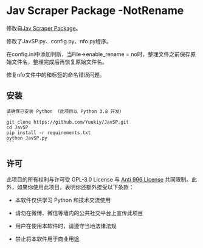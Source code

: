 # Jav Scraper Package -NotRename

修改自[Jav Scraper Package](https://github.com/Yuukiy/JavSP)。

修改了JavSP.py、config.py、nfo.py程序。

在config.ini中添加判断，当File->enable_rename = no时，整理文件之前保存原始文件名，整理完成后再恢复原始文件名。

修复nfo文件中的<num>和<cid>标签的命名错误问题。


## 安装
	请确保已安装 Python （此项目以 Python 3.8 开发）
	```
	git clone https://github.com/Yuukiy/JavSP.git
	cd JavSP
	pip install -r requirements.txt
	python JavSP.py
	```


## 许可

此项目的所有权利与许可受 GPL-3.0 License 与 [Anti 996 License](https://github.com/996icu/996.ICU/blob/master/LICENSE_CN) 共同限制。此外，如果你使用此项目，表明你还额外接受以下条款：

- 本软件仅供学习 Python 和技术交流使用

- 请勿在微博、微信等墙内的公共社交平台上宣传此项目

- 用户在使用本软件时，请遵守当地法律法规

- 禁止将本软件用于商业用途


